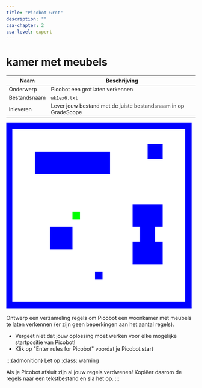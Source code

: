 ```yaml
---
title: "Picobot Grot"
description: ""
csa-chapter: 2
csa-level: expert
---
```


# kamer met meubels

| Naam         | Beschrijving                                                   |
|--------------|----------------------------------------------------------------|
| Onderwerp    | Picobot een grot laten verkennen                               |
| Bestandsnaam | `wk1ex6.txt`                                                   |
| Inleveren    | Lever jouw bestand met de juiste bestandsnaam in op GradeScope |

![Picobot huis met kamers](images/picobot/picobotExKM.png)

Ontwerp een verzameling regels om Picobot een woonkamer met meubels te laten verkennen (er zijn geen beperkingen aan het aantal regels).

- Vergeet niet dat jouw oplossing moet werken voor elke mogelijke startpositie van Picobot!
- Klik op "Enter rules for Picobot" voordat je Picobot start

:::{admonition} Let op
:class: warning

Als je Picobot afsluit zijn al jouw regels verdwenen! Kopiëer daarom de regels naar een tekstbestand en sla het op.
:::
